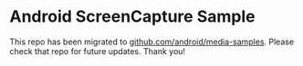 
Android ScreenCapture Sample
============================

This repo has been migrated to [github.com/android/media-samples][1]. Please check that repo for future updates. Thank you!

[1]: https://github.com/android/media-samples


